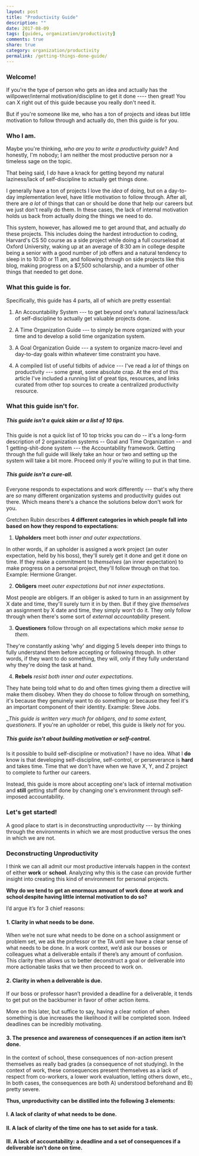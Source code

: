 ```yaml
---
layout: post
title: "Productivity Guide"
description: ""
date: 2017-08-09
tags: [guides, organization/productivity]
comments: true
share: true
category: organization/productivity
permalink: /getting-things-done-guide/
---
```


### Welcome! 

If you're the type of person who gets an idea and actually has the willpower/internal motivation/discipline to get it done ---- then great! You can X right out of this guide because you really don't need it. 

But if you're someone like me, who has a ton of projects and ideas but little motivation to follow through and actually do, then this guide is for you. 

### Who I am.
Maybe you're thinking, _who are you to write a productivity guide_? And honestly, I'm nobody; I am neither the most productive person nor a timeless sage on the topic. 

That being said, I *do* have a knack for getting beyond my natural laziness/lack of self-discipline to actually get things done.

I generally have a ton of projects I love the _idea_ of doing, but on a day-to-day implementation level, have little motivation to follow through. After all, there are *a lot* of things that can or should be done that help our careers but we just don't really do them. In these cases, the lack of internal motivation holds us back from actually doing the things we need to do. 

This system, however, has allowed me to get around that, and actually _do_ these projects. This includes doing the hardest introduction to coding, Harvard's CS 50 course as a side project while doing a full courseload at Oxford University, waking up at an average of 8:30 am in college despite being a senior with a good number of job offers and a natural tendency to sleep in to 10:30 or 11 am, and following through on side projects like this blog, making progress on a $7,500 scholarship, and a number of other things that needed to get done. 

### What this guide is for. 
Specifically, this guide has 4 parts, all of which are pretty essential:

1. An Accountability System --- to get beyond one's natural laziness/lack of self-discipline to actually get valuable projects done.

2. A Time Organization Guide --- to simply be more organized with your time and to develop a solid time organization system.

3. A Goal Organization Guide --- a system to organize macro-level and day-to-day goals within whatever time constraint you have.  

4. A compiled list of useful tidbits of advice --- I've read a *lot* of things on productivity --- some great, some absolute crap. At the end of this article I've included a running list of great tips, resources, and links curated from other top sources to create a centralized productivity resource. 

### What this guide isn't for.

##### This guide isn't a quick skim or a list of 10 tips. 

This guide is not a quick list of 10 top tricks you can do -- it's a long-form description of 2 organization systems -- Goal and Time Organization -- and 1 getting-shit-done system --- the Accountability framework. Getting through the full guide will likely take an hour or two and setting up the system will take a bit more. Proceed only if you’re willing to put in that time. 

##### This guide isn't a cure-all. 

Everyone responds to expectations and work differently --- that's why there are _so_ many different organization systems and productivity guides out there. Which means there's a chance the solutions below don't work for you. 

Gretchen Rubin describes __4 different categories in which people fall into based on how they respond to expectations__: 

1. __Upholders__ meet both *inner and outer expectations*. 

In other words, if an upholder is assigned a work project (an outer expectation, held by his boss), they'll surely get it done and get it done on time. If they make a commitment to *themselves* (an inner expectation) to make progress on a personal project, they'll follow through on that too. Example: Hermione Granger.

2. __Obligers__ meet *outer expectations but not inner expectations*. 

Most people are obligers. If an obliger is asked to turn in an assignment by X date and time, they'll surely turn it in by then. But if they give *themselves* an assignment by X date and time, they simply won't do it. They only follow through when there's some sort of *external accountability* present.
	
3. __Questioners__ follow through on all expectations which *make sense to them*. 

They're constantly asking 'why' and digging 5 levels deeper into things to fully understand them before accepting or following through. In other words, if they want to do something, they will, only if they fully understand why they're doing the task at hand.  

4. __Rebels__ *resist both inner and outer expectations*. 

They hate being told what to do and often times giving them a directive will make them disobey. When they do choose to follow through on something, it's because they genuinely want to do something or because they feel it's an important component of their identity. Example: Steve Jobs. 

__This guide is written very much for obligers, and to some extent, questioners_. If you're an upholder or rebel, this guide is likely *not* for you. 

##### This guide isn't about building motivation or self-control.

Is it possible to build self-discipline or motivation? I have no idea. What I **do** know is that developing self-discipline, self-control, or perseverance is __hard__ and takes time. Time that we don't have when we have X, Y, and Z project to complete to further our careers. 

Instead, this guide is more about accepting one's lack of internal motivation and __still__ getting stuff done by changing one's environment through self-imposed accountability. 

### Let's get started! 

A good place to start is in deconstructing unproductivity --- by thinking through the environments in which we are most productive versus the ones in which we are not. 

### Deconstructing Unproductivity
I think we can all admit our most productive intervals happen in the context of either __work__ or __school__. Analyzing why this is the case can provide further insight into creating this kind of environment for personal projects. 

__Why do we tend to get an enormous amount of work done at work and school despite having little internal motivation to do so?__

I’d argue it’s for 3 chief reasons:

#### 1. Clarity in what needs to be done.

When we’re not sure what needs to be done on a school assignment or problem set, we ask the professor or the TA until we have a clear sense of what needs to be done. In a work context, we’d ask our bosses or colleagues what a deliverable entails if there’s any amount of confusion. This clarity then allows us to better deconstruct a goal or deliverable into more actionable tasks that we then proceed to work on. 

#### 2. Clarity in when a deliverable is due.

If our boss or professor hasn’t provided a deadline for a deliverable, it tends to get put on the backburner in favor of other action items.

More on this later, but suffice to say, having a clear notion of when something is due increases the likelihood it will be completed soon. Indeed deadlines can be incredibly motivating. 

#### 3. The presence and awareness of consequences if an action item isn’t done.

In the context of school, these consequences of non-action present themselves as really bad grades (a consequence of not studying). In the context of work, these consequences present themselves as a lack of respect from co-workers, a lower work evaluation, letting others down, etc., In both cases, the consequences are both A) understood beforehand and B) pretty severe. 

__Thus, unproductivity can be distilled into the following 3 elements:__

#### I. A lack of clarity of what needs to be done.
#### II. A lack of clarity of the time one has to set aside for a task.
#### III. A lack of accountability: a deadline and a set of consequences if a deliverable isn’t done on time.

